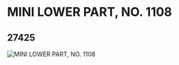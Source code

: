 # MINI LOWER PART, NO. 1108
## 27425
![MINI LOWER PART, NO. 1108](https://lc-www-live-s.legocdn.com/media/bricks/5/2/6158458.jpg)